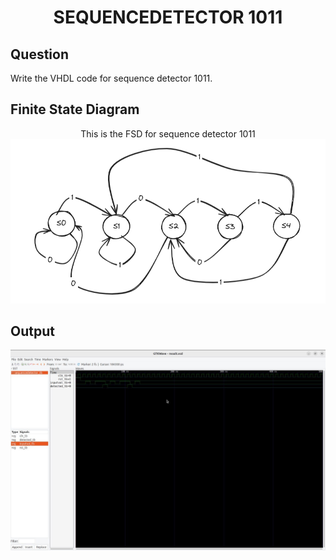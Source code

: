 <div align = 'Center'>
<h1> SEQUENCEDETECTOR 1011 </h1>
</div>

## Question
Write the VHDL code for sequence detector 1011.

## Finite State Diagram
<div align = 'center'>
This is the FSD for sequence detector 1011
<img src = 'SeqDec1011.png'>
</div>

## Output
![sequencedetector_tb](/SequenceDetector1011/sequencedetector_tb.jpg)